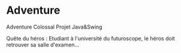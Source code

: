 # Adventure
Adventure Colossal Projet Java&amp;Swing

Quête du héros : Etudiant à l'université du futuroscope, le héros doit retrouver sa salle d'examen...
